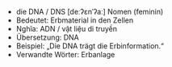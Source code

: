 - die DNA / DNS [deːʔɛnˈʔaː]	Nomen (feminin)
- Bedeutet: Erbmaterial in den Zellen
- Nghĩa: ADN / vật liệu di truyền
- Übersetzung: DNA
- Beispiel: „Die DNA trägt die Erbinformation.“
- Verwandte Wörter: Erbanlage
